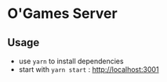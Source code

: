 # O'Games Server

## Usage

- use `yarn` to install dependencies
- start with `yarn start` : <http://localhost:3001>
